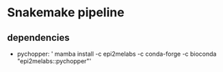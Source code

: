 # Snakemake pipeline
## dependencies
 - pychopper: ' mamba install -c epi2melabs -c conda-forge -c bioconda "epi2melabs::pychopper"'
